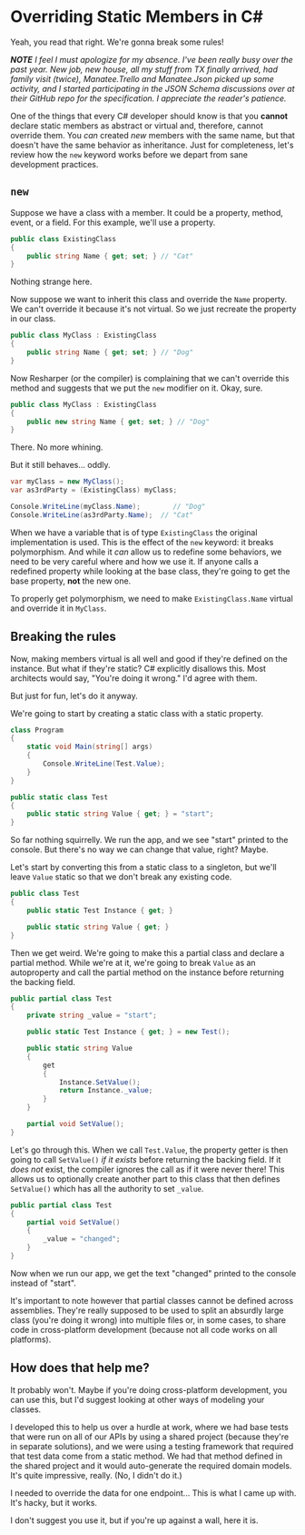 # Overriding Static Members in C#

Yeah, you read that right.  We're gonna break some rules!

***NOTE** I feel I must apologize for my absence. I've been really busy over the past year.  New job, new house, all my stuff from TX finally arrived, had family visit (twice), Manatee.Trello and Manatee.Json picked up some activity, *and* I started participating in the JSON Schema discussions over at their GitHub repo for the specification.  I appreciate the reader's patience.*

One of the things that every C# developer should know is that you **cannot** declare static members as abstract or virtual and, therefore, cannot override them.  You *can* created *new* members with the same name, but that doesn't have the same behavior as inheritance.  Just for completeness, let's review how the `new` keyword works before we depart from sane development practices.

## `new`

Suppose we have a class with a member.  It could be a property, method, event, or a field.  For this example, we'll use a property.

```c#
public class ExistingClass
{
	public string Name { get; set; } // "Cat"
}
```

Nothing strange here.

Now suppose we want to inherit this class and override the `Name` property.  We can't override it because it's not virtual.  So we just recreate the property in our class.

```c#
public class MyClass : ExistingClass
{
	public string Name { get; set; } // "Dog"
}
```

Now Resharper (or the compiler) is complaining that we can't override this method and suggests that we put the `new` modifier on it.  Okay, sure.

```c#
public class MyClass : ExistingClass
{
	public new string Name { get; set; } // "Dog"
}
```

There.  No more whining.

But it still behaves... oddly.

```c#
var myClass = new MyClass();
var as3rdParty = (ExistingClass) myClass;

Console.WriteLine(myClass.Name);		// "Dog"
Console.WriteLine(as3rdParty.Name);	 // "Cat"
```

When we have a variable that is of type `ExistingClass` the original implementation is used.  This is the effect of the `new` keyword: it breaks polymorphism.  And while it *can* allow us to redefine some behaviors, we need to be very careful where and how we use it.  If anyone calls a redefined property while looking at the base class, they're going to get the base property, **not** the new one.

To properly get polymorphism, we need to make `ExistingClass.Name` virtual and override it in `MyClass`.

## Breaking the rules

Now, making members virtual is all well and good if they're defined on the instance.  But what if they're static?  C# explicitly disallows this.  Most architects would say, "You're doing it wrong."  I'd agree with them.

But just for fun, let's do it anyway.

We're going to start by creating a static class with a static property.

```c#
class Program
{
	static void Main(string[] args)
	{
		Console.WriteLine(Test.Value);
	}
}

public static class Test
{
	public static string Value { get; } = "start";
}
```

So far nothing squirrelly.  We run the app, and we see "start" printed to the console.  But there's no way we can change that value, right?  Maybe.

Let's start by converting this from a static class to a singleton, but we'll leave `Value` static so that we don't break any existing code.

```c#
public class Test
{
	public static Test Instance { get; }

	public static string Value { get; }
}
```

Then we get weird.  We're going to make this a partial class and declare a partial method.  While we're at it, we're going to break `Value` as an autoproperty and call the partial method on the instance before returning the backing field.

```c#
public partial class Test
{
	private string _value = "start";

	public static Test Instance { get; } = new Test();

	public static string Value
	{
		get
		{
			Instance.SetValue();
			return Instance._value;
		}
	}

	partial void SetValue();
}
```

Let's go through this.  When we call `Test.Value`, the property getter is then going to call `SetValue()` *if it exists* before returning the backing field.  If it *does not* exist, the compiler ignores the call as if it were never there!  This allows us to optionally create another part to this class that then defines `SetValue()` which has all the authority to set `_value`.

```c#
public partial class Test
{
	partial void SetValue()
	{
		_value = "changed";
	}
}
```

Now when we run our app, we get the text "changed" printed to the console instead of "start".

It's important to note however that partial classes cannot be defined across assemblies.  They're really supposed to be used to split an absurdly large class (you're doing it wrong) into multiple files or, in some cases, to share code in cross-platform development (because not all code works on all platforms).

## How does that help me?

It probably won't.  Maybe if you're doing cross-platform development, you can use this, but I'd suggest looking at other ways of modeling your classes.

I developed this to help us over a hurdle at work, where we had base tests that were run on all of our APIs by using a shared project (because they're in separate solutions), and we were using a testing framework that required that test data come from a static method.  We had that method defined in the shared project and it would auto-generate the required domain models.  It's quite impressive, really. (No, I didn't do it.)

I needed to override the data for one endpoint...  This is what I came up with.  It's hacky, but it works.

I don't suggest you use it, but if you're up against a wall, here it is.